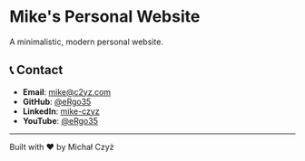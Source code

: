 # Mike's Personal Website

A minimalistic, modern personal website.

## 📞 Contact

- **Email**: [mike@c2yz.com](mailto:mike@c2yz.com)
- **GitHub**: [@eRgo35](https://github.com/eRgo35)
- **LinkedIn**: [mike-czyz](https://www.linkedin.com/in/mike-czyz)
- **YouTube**: [@eRgo35](https://www.youtube.com/@eRgo35)

---

Built with ❤️ by Michał Czyż
